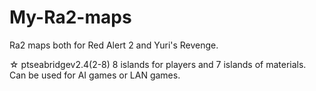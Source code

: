 # My-Ra2-maps
Ra2 maps both for Red Alert 2 and Yuri's Revenge.

☆ ptseabridgev2.4(2-8)
8 islands for players and 7 islands of materials. Can be used for AI games or LAN games.
